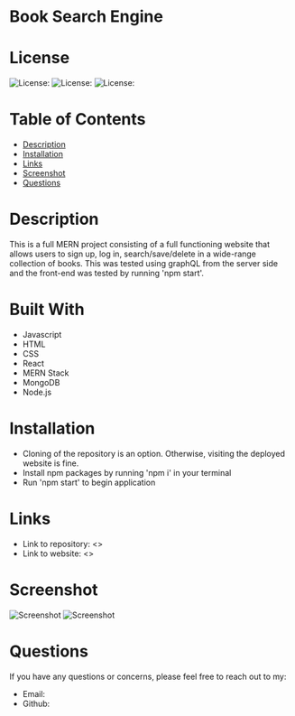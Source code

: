 
# Book Search Engine

# License
  
![License: ](https://img.shields.io/badge/javascript-94.2-0298c3.svg)
![License: ](https://img.shields.io/badge/html-5.3-0298c3.svg)
![License: ](https://img.shields.io/badge/css-0.5-0298c3.svg)

# Table of Contents

- [Description](#description)
- [Installation](#installation)
- [Links](#links)
- [Screenshot](#screenshot)
- [Questions](#questions)

# Description

This is a full MERN project consisting of a full functioning website that allows users to sign up, log in, search/save/delete in a wide-range collection of books.  This was tested using graphQL from the server side and the front-end was tested by running 'npm start'.

# Built With

- Javascript
- HTML
- CSS
- React
- MERN Stack
- MongoDB
- Node.js

# Installation

- Cloning of the repository is an option. Otherwise, visiting the deployed website is fine.
- Install npm packages by running 'npm i' in your terminal
- Run 'npm start' to begin application

# Links

- Link to repository: <>
- Link to website: <>

# Screenshot

![Screenshot](images/ss1.PNG)
![Screenshot](images/ss2.PNG)

# Questions

If you have any questions or concerns, please feel free to reach out to my:

- Email: []()
- Github: []()
